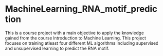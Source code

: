 # MachineLearning_RNA_motif_prediction
This is a course project with a main objective to apply the knowledge gained from the course Introduction to Machine Learning. This project focuses on training atleast four different ML algorithms including supervised and unsupervised learning to predict the RNA motif. 
